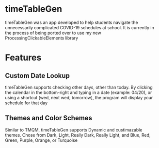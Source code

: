 # timeTableGen
timeTableGen was an app developed to help students navigate the unnecessarily complicated COVID-19 schedules at school. It is currently in the process of being ported over to use my new ProcessingClickableElements library
 # Features
 ## Custom Date Lookup
 timeTableGen supports checking other days, other than today. By clicking the calendar in the bottom-right and typing in a date (example: 04/20), or using a shortcut (wed, next wed, tomorrow), the program will display your schedule for that day
 
 ## Themes and Color Schemes
 Similar to TMQM, timeTableGen supports Dynamic and custimazable themes. Chose from Dark, Light, Really Dark, Really Light, and Blue, Red, Green, Purple, Orange, or Turquoise
 
